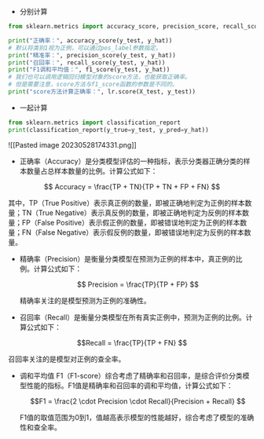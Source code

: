 
- 分别计算
```python
from sklearn.metrics import accuracy_score, precision_score, recall_score,f1_score

print("正确率：", accuracy_score(y_test, y_hat))
# 默认将类别1视为正例，可以通过pos_label参数指定。
print("精准率：", precision_score(y_test, y_hat))
print("召回率：", recall_score(y_test, y_hat))
print("F1调和平均值：", f1_score(y_test, y_hat))
# 我们也可以调用逻辑回归模型对象的score方法，也能获取正确率。
# 但是需要注意，score方法与f1_score函数的参数是不同的。
print("score方法计算正确率：", lr.score(X_test, y_test))
```

- 一起计算
```python
from sklearn.metrics import classification_report
print(classification_report(y_true=y_test, y_pred=y_hat))
```
![[Pasted image 20230528174331.png]]

- 正确率（Accuracy）是分类模型评估的一种指标，表示分类器正确分类的样本数量占总样本数量的比例。计算公式如下：

 $$ Accuracy = \frac{TP + TN}{TP + TN + FP + FN} $$

  其中，TP（True Positive）表示真正例的数量，即被正确地判定为正例的样本数量；TN（True Negative）表示真反例的数量，即被正确地判定为反例的样本数量；FP（False Positive）表示假正例的数量，即被错误地判定为正例的样本数量；FN（False Negative）表示假反例的数量，即被错误地判定为反例的样本数量。

- 精确率（Precision）是衡量分类模型在预测为正例的样本中，真正例的比例。计算公式如下：

  $$ Precision = \frac{TP}{TP + FP} $$

  精确率关注的是模型预测为正例的准确性。

- 召回率（Recall）是衡量分类模型在所有真实正例中，预测为正例的比例。计算公式如下：

$$Recall = \frac{TP}{TP + FN} $$

  召回率关注的是模型对正例的查全率。

- 调和平均值 F1（F1-score）综合考虑了精确率和召回率，是综合评价分类模型性能的指标。F1值是精确率和召回率的调和平均值，计算公式如下：

  $$F1 = \frac{2 \cdot Precision \cdot Recall}{Precision + Recall} $$

  F1值的取值范围为0到1，值越高表示模型的性能越好，综合考虑了模型的准确性和查全率。

